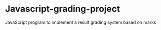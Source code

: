 # Javascript-grading-project
JavaScript program to implement a result grading system based on marks
